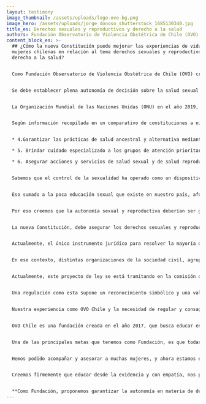 ```yaml
---
layout: testimony
image_thumbnail: /assets/uploads/logo-ovo-bg.png
image_hero: /assets/uploads/jorge_donoso_shutterstock_1685130340.jpg
title_es: Derechos sexuales y reproductivos y derecho a la salud
authors: Fundación Observatorio de Violencia Obstétrica de Chile (OVO)
content_block_es: >-
  ## ¿Cómo la nueva Constitución puede mejorar las experiencias de vida de las
  mujeres chilenas en relación al tema derechos sexuales y reproductivos o al
  derecho a la salud?


  Como Fundación Observatorio de Violencia Obstétrica de Chile (OVO) creemos que es fundamental que la nueva constitución garantice la autonomía sexual y reproductiva, como un derecho autónomo para todas las personas que viven en nuestro territorio. Es importante que se resguarde y priorice una atención de salud basada en el respeto, con especial protección a grupos vulnerables, como mujeres, adolescentes, migrantes y disidencias sexuales.


  Se debe establecer plena autonomía de decisión sobre la salud sexual y reproductiva tanto para mujeres y disidencias, incluyendo una atención respetuosa y humanizada en las etapas de gestación, parto, puerperio y aborto. Junto con ello se debe considerar y resguardar que la maternidad sea una elección consciente y no impuesta, pues la maternidad será deseada o no será.


  La Organización Mundial de las Naciones Unidas (ONU) en el año 2019, en su informe acerca de un enfoque basado en los derechos humanos del maltrato y la violencia contra la mujer en los servicios de salud reproductiva, con especial hincapié en la atención del parto y la violencia obstétrica, instó a los estados a hacerse cargo de este tipo de violencia contra la mujer, tan normalizado, para darle una solución en el corto plazo. Por eso creemos que es fundamental que la nueva Constitución garantice educación sexual y autonomía para todos y todas.


  Según información recopilada en un comparativo de constituciones a nivel mundial, realizado por la Biblioteca del Congreso, la única Constitución del mundo que incluye el concepto de salud sexual y reproductiva es la de Ecuador del año 2008. Ésta señala en el ámbito de Derecho a la Salud, que el Estado garantizará este derecho mediante políticas económicas, sociales, culturales, educativas y ambientales; y el acceso permanente, oportuno y sin exclusión a programas, acciones y servicios de promoción y atención integral de salud, salud sexual y salud reproductiva.  Además, en el Artículo 363 en los puntos 4, 5 y 6 aborda lo siguiente, que nos parece muy atingente y creemos que se debería incluir en la constitución chilena: 


  * 4.Garantizar las prácticas de salud ancestral y alternativa mediante el reconocimiento, respeto y promoción del uso de sus conocimientos, medicinas e instrumentos. 

  * 5. Brindar cuidado especializado a los grupos de atención prioritaria establecidos en la Constitución.  

  * 6. Asegurar acciones y servicios de salud sexual y de salud reproductiva, y garantizar la salud integral y la vida de las mujeres, en especial durante el embarazo, parto y postparto.


  Sabemos que el control de la sexualidad ha operado como un dispositivo histórico de dominación hacia las mujeres, al no permitirles decidir sobre su propio cuerpo, cuestión que podemos ver, por ejemplo, en los osbtáculos para garantizar el aborto libre o las barreras históricas de acceso a metodos de anticoncepción, cuestión que se ha agravado con la pandemia.


  Eso sumado a la poca educación sexual que existe en nuestro país, afectan de sobremanera el poder de las mujeres y disidencias de decidir sobre sus cuerpos, el primer territorio que  gobernamos. 


  Por eso creemos que la autonomía sexual y reproductiva deberían ser garantizadas por la constitución, reconociendo además la diversidad existente en nuestro país. Es importante, en este sentido, que junto con ella se incluyan también ciertos principios y garantías como la igualdad y la no discriminación en cuanto al género y una educación no sexista, de la mano del derecho a las mujeres de una vida libre de violencia, incluyendo dentro de éstas aquella que ocurre en la atención gineco-obstétrica, donde se debe respetar ante todo, el poder de decisión y autonomía de cada ser humano.


  La nueva Constitución, debe asegurar los derechos sexuales y reproductivos de las mujeres, la autonomía y voluntad en la decisiones que se tengan que tomar durante las distintas etapas del ciclo reproductivo y sexual, además de garantizar un trato digno en toda atención de salud, sumando el respetar las prácticas ancestrales de los pueblos originarios, protegiendo la tradición y cultura de distintas formas de nacer.


  Actualmente, el único instrumento jurídico para resolver la mayoría de los casos de violencia gineco obstétrica en Chile es la ley de derechos y deberes del paciente, la cual es absolutamente insuficiente, porque al tener un enfoque general, no se hace cargo de manera adecuada de esta forma de violencia en toda su extensión y con todos sus matices. 


  En ese contexto, distintas organizaciones de la sociedad civil, agrupadas en la Mesa de Parto Respetado y la Coordinadora por los derechos del nacimiento, junto la diputada del Frente Amplio, Claudia Mix, impulsamos el proyecto de [Ley Adriana](https://www.camara.cl/verDoc.aspx?prmTipo=SIAL&prmID=43268&formato=pdf), que nace por la experiencia de Adriana Palacios, quien en 2017, en Alto Hospicio, sufrió violencia obstétrica y una serie de negligencias médicas que provocaron que su hija Trinidad, naciera sin vida. 


  Actualmente, este proyecto de ley se está tramitando en la comisión de Mujeres y Equidad de Género de la Cámara de Diputados y Diputadas, y tiene como fundamentos el regular, garantizar y promover los derechos de la mujer y persona gestante, del recién nacido y de su acompañante, durante todo el proceso de gestación, preparto, parto y postparto y aborto, además de abordar la violencia gineco-obstétrica. 


  Una regulación como esta supone un reconocimiento simbólico y una validación social de los miles de testimonios y experiencias de mujeres que han sido violentadas en sus partos en nuestro país, sin embargo no es suficiente. Necesitamos que además de la regulación legal, exista en Chile un reconocimiento de rango Constitucional que posibilite la promoción y resguardo efectivo de los derechos de las mujeres y personas gestantes a la luz de lo que existe a nivel internacional. 


  Nuestra experiencia como OVO Chile y la necesidad de regular y consagrar a nivel Constitucional los derechos sexuales y reproductivos


  OVO Chile es una fundación creada en el año 2017, que busca educar en temas relacionados al nacimiento en nuestro país y América Latina. Dentro de los objetivos centrales de la institución, está el entregar información actualizada sobre el nacimiento con el fin de prevenir casos de violencia obstétrica, brindar acompañamiento psicológico y jurídico a mujeres que hayan sufrido este tipo de violencia.


  Una de las principales metas que tenemos como Fundación, es que todas las mujeres y personas gestantes puedan vivir la experiencia del nacimiento de manera positiva y segura. En OVO recibimos múltiples consultas por experiencias de parto en donde mujeres y sus familias, señalan de haber sido víctimas de violencia obstétrica. 


  Hemos podido acompañar y asesorar a muchas mujeres, y ahora estamos enfocados en difundir formaciones académicas para educar y capacitar a los actores que participan activamente de las gestaciones en distintos niveles de salud.


  Creemos firmemente que educar desde la evidencia y con empatía, nos permitirá contar con actores que se involucren con una mirada respetuosa en torno al nacimiento en Chile, pero también sabemos que el gran cambio que se necesita requiere de la participación activa del Estado.


  **Como Fundación, proponemos garantizar la autonomía en materia de derechos sexuales y reproductivos, el poder de decisión y sobre todo erradicar toda forma de violencia contra las mujeres. Casos de trato deshumanizado en momentos de alta vulnerabilidad por dolor o falta de información, exceso de medicalización no justificada, patologización de procesos naturales del ciclo sexual y de la gestación, son formas de infantilización de la mujer y sobre todo son tipos de vulneración a los derechos de las mujeres y personas gestantes, pues niegan la autonomía sobre el propio cuerpo y sus deseos reproductivos. Lamentablemente, no se trata de casos aislados, por lo que un cambio real requiere del esfuerzo de todos, pero sobre todo requiere de acciones concretas por parte del Estado, siendo su reconocimiento a nivel Constitucional, un paso absolutamente necesario.**
---
```

